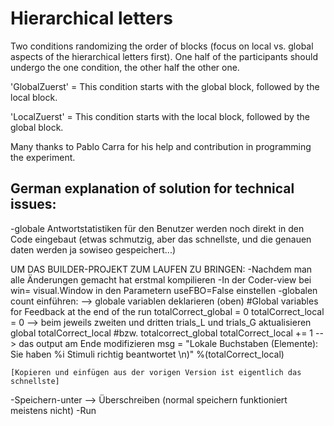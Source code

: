 # Hierarchical letters

Two conditions randomizing the order of blocks (focus on local vs. global aspects of the hierarchical letters first). One half of the participants should undergo the one condition, the other half the other one.

'GlobalZuerst' = This condition starts with the global block, followed by the local block.

'LocalZuerst' = This condition starts with the local block, followed by the global block.

Many thanks to Pablo Carra for his help and contribution in programming the experiment. 

## German explanation of solution for technical issues:

-globale Antwortstatistiken für den Benutzer werden noch direkt in den Code eingebaut (etwas schmutzig, aber das schnellste, und die genauen daten werden ja sowiseo gespeichert...)

UM DAS BUILDER-PROJEKT ZUM LAUFEN ZU BRINGEN:
-Nachdem man alle Änderungen gemacht hat erstmal kompilieren
-In der Coder-view bei win= visual.Window in den Parametern useFBO=False einstellen
-globalen count einführen:
	  --> globale variablen deklarieren (oben)
			#Global variables for Feedback at the end of the run
			totalCorrect_global = 0
			totalCorrect_local = 0
	  --> beim jeweils zweiten und dritten trials_L und trials_G aktualisieren
			global totalCorrect_local #bzw. totalcorrect_global
                        totalCorrect_local += 1
	  --> das output am Ende modifizieren
			msg = "Lokale Buchstaben (Elemente): Sie haben %i Stimuli richtig beantwortet \n)" %(totalCorrect_local)

	[Kopieren und einfügen aus der vorigen Version ist eigentlich das schnellste]

-Speichern-unter --> Überschreiben (normal speichern funktioniert meistens nicht)
-Run
